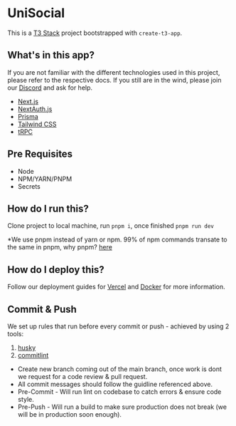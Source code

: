 # UniSocial

This is a [T3 Stack](https://create.t3.gg/) project bootstrapped with `create-t3-app`.

## What's in this app?

If you are not familiar with the different technologies used in this project, please refer to the respective docs. If you still are in the wind, please join our [Discord](https://t3.gg/discord) and ask for help.

- [Next.js](https://nextjs.org)
- [NextAuth.js](https://next-auth.js.org)
- [Prisma](https://prisma.io)
- [Tailwind CSS](https://tailwindcss.com)
- [tRPC](https://trpc.io)

## Pre Requisites

- Node
- NPM/YARN/PNPM
- Secrets

## How do I run this?

Clone project to local machine, run `pnpm i`, once finished `pnpm run dev`

\*We use pnpm instead of yarn or npm. 99% of npm commands transate to the same in pnpm, why pnpm? [here](https://pnpm.io/)

## How do I deploy this?

Follow our deployment guides for [Vercel](https://create.t3.gg/en/deployment/vercel) and [Docker](https://create.t3.gg/en/deployment/docker) for more information.

## Commit & Push

We set up rules that run before every commit or push - achieved by using 2 tools:

1. [husky](https://typicode.github.io/husky)
2. [commitlint](https://commitlint.js.org/#/reference-rules)

- Create new branch coming out of the main branch, once work is dont we request for a code review & pull request.
- All commit messages should follow the guidline referenced above.
- Pre-Commit - Will run lint on codebase to catch errors & ensure code style.
- Pre-Push - Will run a build to make sure production does not break (we will be in production soon enough).
